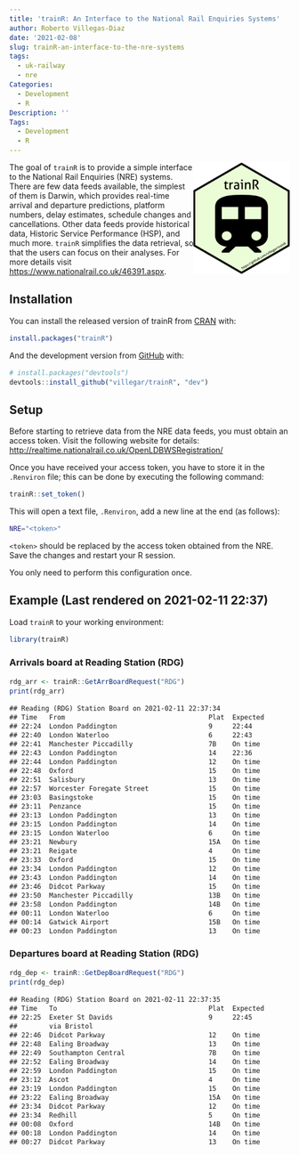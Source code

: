 ```yaml
---
title: 'trainR: An Interface to the National Rail Enquiries Systems'
author: Roberto Villegas-Diaz
date: '2021-02-08'
slug: trainR-an-interface-to-the-nre-systems
tags:
  - uk-railway
  - nre
Categories:
  - Development
  - R
Description: ''
Tags:
  - Development
  - R
---
```


<img src="https://raw.githubusercontent.com/villegar/trainR/main/inst/images/logo.png" alt="logo" align="right" height=200px/>

The goal of `trainR` is to provide a simple interface to the 
National Rail Enquiries (NRE) systems. There are few data feeds 
available, the simplest of them is Darwin, which provides real-time 
arrival and departure predictions, platform numbers, delay estimates, 
schedule changes and cancellations. Other data feeds provide historical 
data, Historic Service Performance (HSP), and much more. `trainR` 
simplifies the data retrieval, so that the users can focus on their 
analyses. For more details visit 
https://www.nationalrail.co.uk/46391.aspx.

## Installation

You can install the released version of trainR from [CRAN](https://CRAN.R-project.org) with:

``` r
install.packages("trainR")
```

And the development version from [GitHub](https://github.com/) with:

``` r
# install.packages("devtools")
devtools::install_github("villegar/trainR", "dev")
```

## Setup
Before starting to retrieve data from the NRE data feeds, you must obtain an access token. 
Visit the following website for details: http://realtime.nationalrail.co.uk/OpenLDBWSRegistration/

Once you have received your access token, you have to store it in the `.Renviron` file; this can be 
done by executing the following command:


```r
trainR::set_token()
```

This will open a text file, `.Renviron`, add a new line at the end (as follows):

```bash
NRE="<token>"
```

`<token>` should be replaced by the access token obtained from the NRE. Save the changes and restart 
your R session.

You only need to perform this configuration once.

## Example (Last rendered on 2021-02-11 22:37)

Load `trainR` to your working environment:

```r
library(trainR)
```

### Arrivals board at Reading Station (RDG)


```r
rdg_arr <- trainR::GetArrBoardRequest("RDG")
print(rdg_arr)
```

```
## Reading (RDG) Station Board on 2021-02-11 22:37:34
## Time   From                                    Plat  Expected
## 22:24  London Paddington                       9     22:44
## 22:40  London Waterloo                         6     22:43
## 22:41  Manchester Piccadilly                   7B    On time
## 22:43  London Paddington                       14    22:36
## 22:44  London Paddington                       12    On time
## 22:48  Oxford                                  15    On time
## 22:51  Salisbury                               13    On time
## 22:57  Worcester Foregate Street               15    On time
## 23:03  Basingstoke                             15    On time
## 23:11  Penzance                                15    On time
## 23:13  London Paddington                       13    On time
## 23:15  London Paddington                       14    On time
## 23:15  London Waterloo                         6     On time
## 23:21  Newbury                                 15A   On time
## 23:21  Reigate                                 4     On time
## 23:33  Oxford                                  15    On time
## 23:34  London Paddington                       12    On time
## 23:43  London Paddington                       14    On time
## 23:46  Didcot Parkway                          15    On time
## 23:50  Manchester Piccadilly                   13B   On time
## 23:58  London Paddington                       14B   On time
## 00:11  London Waterloo                         6     On time
## 00:14  Gatwick Airport                         15B   On time
## 00:23  London Paddington                       13    On time
```

### Departures board at Reading Station (RDG)


```r
rdg_dep <- trainR::GetDepBoardRequest("RDG")
print(rdg_dep)
```

```
## Reading (RDG) Station Board on 2021-02-11 22:37:35
## Time   To                                      Plat  Expected
## 22:25  Exeter St Davids                        9     22:45
##        via Bristol                             
## 22:46  Didcot Parkway                          12    On time
## 22:48  Ealing Broadway                         13    On time
## 22:49  Southampton Central                     7B    On time
## 22:52  Ealing Broadway                         14    On time
## 22:59  London Paddington                       15    On time
## 23:12  Ascot                                   4     On time
## 23:19  London Paddington                       15    On time
## 23:22  Ealing Broadway                         15A   On time
## 23:34  Didcot Parkway                          12    On time
## 23:34  Redhill                                 5     On time
## 00:08  Oxford                                  14B   On time
## 00:18  London Paddington                       14    On time
## 00:27  Didcot Parkway                          13    On time
```
